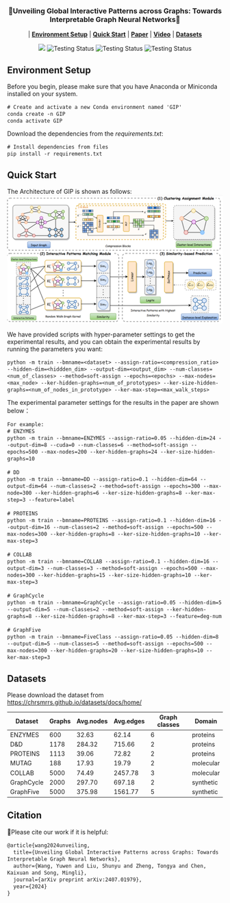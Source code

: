 <h3 align="center">🌟Unveiling Global Interactive Patterns across Graphs: Towards Interpretable Graph Neural Networks🌟</h3>

<div align="center">
  
| **[Environment Setup](#environment-setup)**
| **[Quick Start](#quick-start)** 
| **[Paper](http://arxiv.org/abs/2407.01979)**
| **[Video](https://youtu.be/V2Hstu-e2ow?list=PLn0nrSd4xjja0X85oQRfVQarMKL-pocwR)**
| **[Datasets](#datasets)**

![](https://img.shields.io/badge/Latest_version-v0.1-red)
![Testing Status](https://img.shields.io/badge/PyTorch-v1.9.0-red)
![Testing Status](https://img.shields.io/badge/license-Apache-blue)
![Testing Status](https://img.shields.io/badge/python->=3.7-red)

</div>

## Environment Setup
Before you begin, please make sure that you have Anaconda or Miniconda installed on your system.

```
# Create and activate a new Conda environment named 'GIP'
conda create -n GIP
conda activate GIP
```

Download the dependencies from the *requirements.txt*:
```
# Install dependencies from files
pip install -r requirements.txt
```

## Quick Start
The Architecture of GIP is shown as follows:
![image](method.png)

We have provided scripts with hyper-parameter settings to get the experimental results, and you can obtain the experimental results by running the parameters you want:
```
python -m train --bmname=<dataset> --assign-ratio=<compression_ratio> --hidden-dim=<hiddden_dim> --output-dim=<output_dim> --num-classes=<num_of_classes> --method=soft-assign --epochs=<epochs> --max-nodes=<max_node> --ker-hidden-graphs=<num_of_prototypes> --ker-size-hidden-graphs=<num_of_nodes_in_prototype> --ker-max-step=<max_walk_steps>
```

The experimental parameter settings for the results in the paper are shown below：
```
For example:
# ENZYMES
python -m train --bmname=ENZYMES --assign-ratio=0.05 --hidden-dim=24 --output-dim=8 --cuda=0 --num-classes=6 --method=soft-assign --epochs=500 --max-nodes=200 --ker-hidden-graphs=24 --ker-size-hidden-graphs=10

# DD
python -m train --bmname=DD --assign-ratio=0.1 --hidden-dim=64 --output-dim=64 --num-classes=2 --method=soft-assign --epochs=300 --max-node=300 --ker-hidden-graphs=6 --ker-size-hidden-graphs=8 --ker-max-step=3 --feature=label

# PROTEINS
python -m train --bmname=PROTEINS --assign-ratio=0.1 --hidden-dim=16 --output-dim=16 --num-classes=2 --method=soft-assign --epochs=500 --max-nodes=300 --ker-hidden-graphs=8 --ker-size-hidden-graphs=10 --ker-max-step=3

# COLLAB
python -m train --bmname=COLLAB --assign-ratio=0.1 --hidden-dim=16 --output-dim=3 --num-classes=3 --method=soft-assign --epochs=500 --max-nodes=300 --ker-hidden-graphs=15 --ker-size-hidden-graphs=10 --ker-max-step=3

# GraphCycle
python -m train --bmname=GraphCycle --assign-ratio=0.05 --hidden-dim=5 --output-dim=5 --num-classes=2 --method=soft-assign --ker-hidden-graphs=8 --ker-size-hidden-graphs=8 --ker-max-step=3 --feature=deg-num

# GraphFive
python -m train --bmname=FiveClass --assign-ratio=0.05 --hidden-dim=8 --output-dim=5 --num-classes=5 --method=soft-assign --epochs=500 --max-nodes=300 --ker-hidden-graphs=20 --ker-size-hidden-graphs=10 --ker-max-step=3
```

## Datasets
Please download the dataset from <https://chrsmrrs.github.io/datasets/docs/home/>

| Dataset    | Graphs | Avg.nodes | Avg.edges | Graph classes | Domain      |
|------------|--------|-----------|-----------|---------------|-------------|
| ENZYMES    | 600    | 32.63     | 62.14     | 6             | proteins    |
| D&D        | 1178   | 284.32    | 715.66    | 2             | proteins    |
| PROTEINS   | 1113   | 39.06     | 72.82     | 2             | proteins    |
| MUTAG      | 188    | 17.93     | 19.79     | 2             | molecular   |
| COLLAB     | 5000   | 74.49     | 2457.78   | 3             | molecular   |
| GraphCycle | 2000   | 297.70    | 697.18    | 2             | synthetic   |
| GraphFive  | 5000   | 375.98    | 1561.77   | 5             | synthetic   |

## Citation
🌹Please cite our work if it is helpful:

```
@article{wang2024unveiling,
  title={Unveiling Global Interactive Patterns across Graphs: Towards Interpretable Graph Neural Networks},
  author={Wang, Yuwen and Liu, Shunyu and Zheng, Tongya and Chen, Kaixuan and Song, Mingli},
  journal={arXiv preprint arXiv:2407.01979},
  year={2024}
}
```
